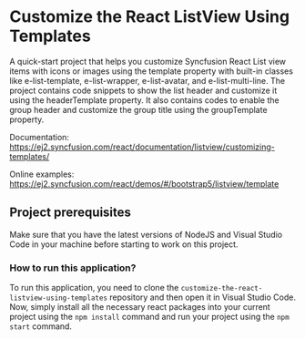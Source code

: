 # Customize the React ListView Using Templates

A quick-start project that helps you customize Syncfusion React List view items with icons or images using the template property with built-in classes like e-list-template, e-list-wrapper, e-list-avatar, and e-list-multi-line. The project contains code snippets to show the list header and customize it using the headerTemplate property.  It also contains codes to enable the group header and customize the group title using the groupTemplate property. 

Documentation: https://ej2.syncfusion.com/react/documentation/listview/customizing-templates/

Online examples: https://ej2.syncfusion.com/react/demos/#/bootstrap5/listview/template

## Project prerequisites

Make sure that you have the latest versions of NodeJS and Visual Studio Code in your machine before starting to work on this project.

### How to run this application?

To run this application, you need to clone the `customize-the-react-listview-using-templates` repository and then open it in Visual Studio Code. Now, simply install all the necessary react packages into your current project using the `npm install` command and run your project using the `npm start` command.